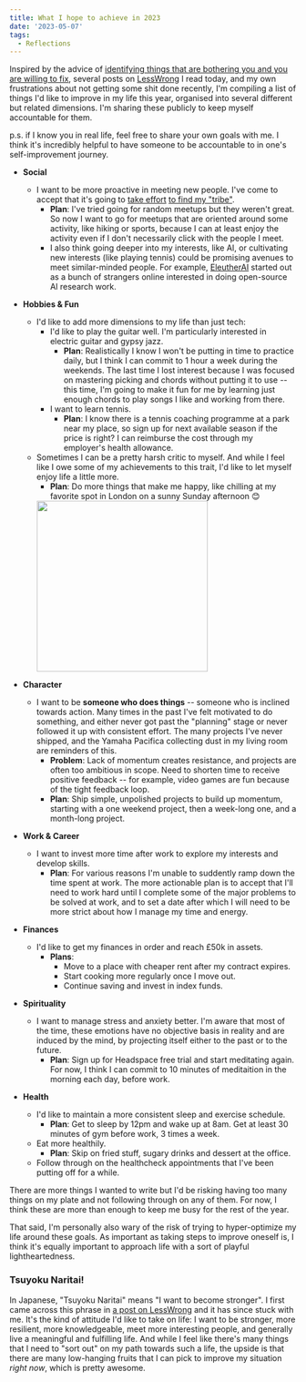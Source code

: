 ```yaml
---
title: What I hope to achieve in 2023
date: '2023-05-07'
tags:
  - Reflections
---
```

Inspired by the advice of [identifying things that are bothering you and you are willing to fix](https://www.goodreads.com/quotes/9436455-pay-attention-focus-on-your-surroundings-physical-and-psychological-notice#:~:text=You%20can%20find%20such%20somethings,the%20questions%2C%20then%20look%20elsewhere.), several posts on [LessWrong](https://www.lesswrong.com/) I read today, and my own frustrations about not getting some shit done recently, I'm compiling a list of things I'd like to improve in my life this year, organised into several different but related dimensions. I'm sharing these publicly to keep myself accountable for them.

p.s. if I know you in real life, feel free to share your own goals with me. I think it's incredibly helpful to have someone to be accountable to in one's self-improvement journey.

- **Social**
  - I want to be more proactive in meeting new people. I've come to accept that it's going to [take effort](https://www.neelnanda.io/blog/mini-blog-post-23-taking-social-initiative) [to find my "tribe"](https://thesephist.com/posts/find-your-people/). 
    - **Plan**: I've tried going for random meetups but they weren't great. So now I want to go for meetups that are oriented around some activity, like hiking or sports, because I can at least enjoy the activity even if I don't necessarily click with the people I meet. 
    - I also think going deeper into my interests, like AI, or cultivating new interests (like playing tennis) could be promising avenues to meet similar-minded people. For example, [EleutherAI](https://www.eleuther.ai/) started out as a bunch of strangers online interested in doing open-source AI research work.

- **Hobbies & Fun** 
    - I'd like to add more dimensions to my life than just tech:
        - I'd like to play the guitar well. I'm particularly interested in electric guitar and gypsy jazz.
            - **Plan**: Realistically I know I won't be putting in time to practice daily, but I think I can commit to 1 hour a week during the weekends. The last time I lost interest because I was focused on mastering picking and chords without putting it to use -- this time, I'm going to make it fun for me by learning just enough chords to play songs I like and working from there.
        - I want to learn tennis.
            -  **Plan**: I know there is a tennis coaching programme at a park near my place, so sign up for next available season if the price is right? I can reimburse the cost through my employer's health allowance.
    - Sometimes I can be a pretty harsh critic to myself. And while I feel like I owe some of my achievements to this trait, I'd like to let myself enjoy life a little more.
      - **Plan**: Do more things that make me happy, like chilling at my favorite spot in London on a sunny Sunday afternoon 😊
      <img style="display:block;" src="https://sarckk.github.io/media/sunday.jpg" width=300/>

- **Character**
    - I want to be **someone who does things** -- someone who is inclined towards action. Many times in the past I've felt motivated to do something, and either never got past the "planning" stage or never followed it up with consistent effort. The many projects I've never shipped, and the Yamaha Pacifica collecting dust in my living room are reminders of this.
      - **Problem**: Lack of momentum creates resistance, and projects are often too ambitious in scope. Need to shorten time to receive positive feedback -- for example, video games are fun because of the tight feedback loop.
      - **Plan**: Ship simple, unpolished projects to build up momentum, starting with a one weekend project, then a week-long one, and a month-long project.

- **Work & Career**
  - I want to invest more time after work to explore my interests and develop skills.
    - **Plan**: For various reasons I'm unable to suddently ramp down the time spent at work. The more actionable plan is to accept that I'll need to work hard until I complete some of the major problems to be solved at work, and to set a date after which I will need to be more strict about how I manage my time and energy.

- **Finances** 
  - I'd like to get my finances in order and reach £50k in assets.
    - **Plans**:
        - Move to a place with cheaper rent after my contract expires.
        - Start cooking more regularly once I move out. 
        - Continue saving and invest in index funds.

- **Spirituality** 
  - I want to manage stress and anxiety better. I'm aware that most of the time, these emotions have no objective basis in reality and are induced by the mind, by projecting itself either to the past or to the future. 
    - **Plan**: Sign up for Headspace free trial and start meditating again. For now, I think I can commit to 10 minutes of meditaition in the morning each day, before work.

- **Health**
  - I'd like to maintain a more consistent sleep and exercise schedule.
    - **Plan**: Get to sleep by 12pm and wake up at 8am. Get at least 30 minutes of gym before work, 3 times a week.
  - Eat more healthily.
    - **Plan**: Skip on fried stuff, sugary drinks and dessert at the office.
  - Follow through on the healthcheck appointments that I've been putting off for a while.


There are more things I wanted to write but I'd be risking having too many things on my plate and not following through on any of them. For now, I think these are more than enough to keep me busy for the rest of the year.

That said, I'm personally also wary of the risk of trying to hyper-optimize my life around these goals. As important as taking steps to improve oneself is, I think it's equally important to approach life with a sort of playful lightheartedness. 

### Tsuyoku Naritai!
In Japanese, "Tsuyoku Naritai" means "I want to become stronger". I first came across this phrase in [a post on LessWrong](https://www.lesswrong.com/posts/DoLQN5ryZ9XkZjq5h/tsuyoku-naritai-i-want-to-become-stronger) and it has since stuck with me. It's the kind of attitude I'd like to take on life: I want to be stronger, more resilient, more knowledgeable, meet more interesting people, and generally live a meaningful and fulfilling life. And while I feel like there's many things that I need to "sort out" on my path towards such a life, the upside is that there are many low-hanging fruits that I can pick to improve my situation *right now*, which is pretty awesome.
